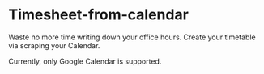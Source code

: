# Timesheet-from-calendar
Waste no more time writing down your office hours. Create your timetable via scraping your Calendar.

Currently, only Google Calendar is supported.
